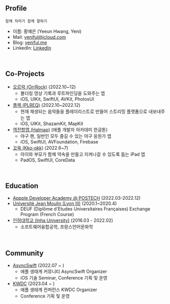 ## Profile
```
함께 자라기 함께 잘하기
```
- 이름: 황예은 (Yeeun Hwang, Yeni)
- Mail: yeniful@icloud.com
- Blog: [yeniful.me](yeniful.me)
- LinkedIn: [LinkedIn](https://www.linkedin.com/in/yeeun-hwang-9a00ba1b8/)
</br>

## Co-Projects
- [오르락 (OrrRock)](https://github.com/DeveloperAcademy-POSTECH/MacC-TEAM-8bit) (2022.10~12)
  - 볼더링 영상 기록과 루트파인딩을 도와주는 앱
  - iOS, UIKit, SwiftUI, AVKit, PhotosUI
- [플렉 (PLREQ)](https://github.com/PLREQ/PLREQ) (2022.10~2022.12)
  - 현재 재생되는 음악들을 플레이리스트로 만들어 스트리밍 플랫폼으로 내보내주는 앱
  - iOS, UIKit, ShazamKit, MapKit
- [역전할맵 (Halmap)](https://github.com/Gwamegis/Halmap) (애플 개발자 아카데미 한글톤)
  - 야구 팬, 일반인 모두 즐길 수 있는 야구 응원가 앱
  - iOS, SwiftUI, AVFoundation, Firebase
- [꼬옥 (Kko-okk)](https://github.com/kko-okk/kko_okk) (2022.6~7)
  - 아이와 부모가 함께 약속을 만들고 지켜나갈 수 있도록 돕는 iPad 앱
  - PadOS, SwiftUI, CoreData
</br>

## Education
- [Appple Developer Academy @ POSTECH](https://developeracademy.postech.ac.kr/en/) (2022.03-2022.12)
- [Université Jean Moulin (Lyon III)](https://www.univ-lyon3.fr/accueil-en) (2020.1~2020.4)
  - DEUF (Diplôme d'Etudes Universitaires Françaises) Exchange Program (French Course)
- [인하대학교 (Inha University)](https://www.inha.ac.kr/) (2016.03 - 2022.02)
  - 소프트웨어융합공학, 프랑스언어문화학
</br>

## Community
- [AsyncSwift](https://asyncswift.org/) (2022.07 ~ )
  - 애플 생태계 커뮤니티 AsyncSwift Organizer
  - iOS 기술 Seminar, Conference 기획 및 운영
- [KWDC](https://asyncswift.org/) (2023.04 ~ )
  - 애플 생태계 컨퍼런스 KWDC Organizer
  - Conference 기획 및 운영
</br>
